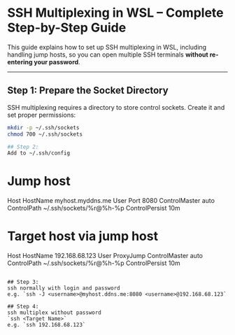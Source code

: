 # SSH Multiplexing in WSL – Complete Step-by-Step Guide

This guide explains how to set up SSH multiplexing in WSL, including handling jump hosts, so you can open multiple SSH terminals **without re-entering your password**.

---

## Step 1: Prepare the Socket Directory

SSH multiplexing requires a directory to store control sockets. Create it and set proper permissions:

```bash
mkdir -p ~/.ssh/sockets
chmod 700 ~/.ssh/sockets

## Step 2:
Add to ~/.ssh/config
```
# Jump host
Host <Jump Host name>
    HostName myhost.myddns.me
    User <username>
    Port 8080
    ControlMaster auto
    ControlPath ~/.ssh/sockets/%r@%h-%p
    ControlPersist 10m

# Target host via jump host
Host <Target Name>
    HostName 192.168.68.123
    User <username>
    ProxyJump <Jump Host name>
    ControlMaster auto
    ControlPath ~/.ssh/sockets/%r@%h-%p
    ControlPersist 10m
```

## Step 3:
ssh normally with login and password
e.g. `ssh -J <username>@myhost.ddns.me:8080 <username>@192.168.68.123`

## Step 4:
ssh multiplex without password
`ssh <Target Name>`
e.g. `ssh 192.168.68.123` 
